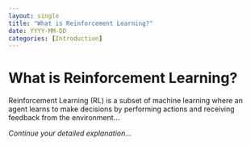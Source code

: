 ```yaml
---
layout: single
title: "What is Reinforcement Learning?"
date: YYYY-MM-DD
categories: [Introduction]
---
```


# What is Reinforcement Learning?

Reinforcement Learning (RL) is a subset of machine learning where an agent learns to make decisions by performing actions and receiving feedback from the environment...

*Continue your detailed explanation...*
